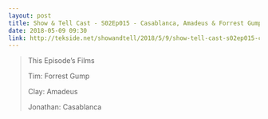 ```yaml
---
layout: post
title: Show & Tell Cast - S02Ep015 - Casablanca, Amadeus & Forrest Gump
date: 2018-05-09 09:30
link: http://tekside.net/showandtell/2018/5/9/show-tell-cast-s02ep015-casablanca-amadeus-forrest-gump
---
```


> This Episode’s Films
> 
> Tim: Forrest Gump
> 
> Clay: Amadeus
> 
> Jonathan: Casablanca

​